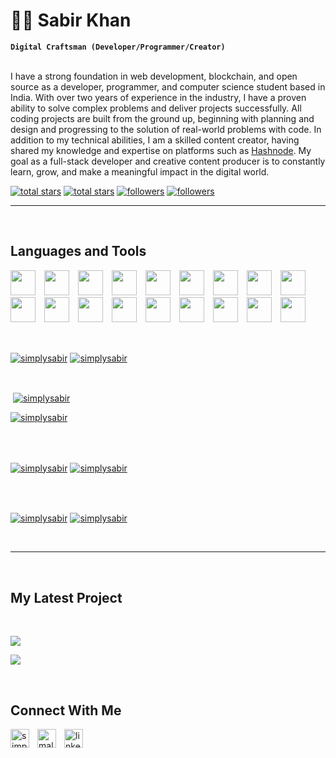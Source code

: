 <h1>🐱‍🚀 Sabir Khan</h1>  


**`Digital Craftsman (Developer/Programmer/Creator)`**  
<br />
<p align="left">
I have a strong foundation in web development, blockchain, and open source as a developer, programmer, and computer science student based in India. With over two years of experience in the industry, I have a proven ability to solve  complex problems and deliver projects successfully. All coding projects are built from the ground up, beginning with planning and design and progressing to the solution of real-world problems with code. In addition to my technical abilities, I am a skilled content creator, having shared my knowledge and expertise on platforms such as <a href="https://simplysabir.hashnode.dev/" target="_blank">Hashnode</a>. My goal as a full-stack developer and creative content producer is to constantly learn, grow, and make a meaningful impact in the digital world.
</p>

<p align="left"> 
  <a href="https://github.com/simplysabir?tab=repositories&sort=stargazers#gh-light-mode-only">
    <img alt="total stars" title="Total stars on GitHub" src="https://custom-icon-badges.demolab.com/github/stars/simplysabir?color=3ea97d&style=for-the-badge&labelColor=40b682&logo=star#gh-light-mode-only"/></a>
  
  <a href="https://github.com/simplysabir?tab=repositories&sort=stargazers#gh-dark-mode-only">
    <img alt="total stars" title="Total stars on GitHub" src="https://custom-icon-badges.demolab.com/github/stars/simplysabir?color=655489&style=for-the-badge&labelColor=c691e9&logo=star#gh-dark-mode-only"/></a>
  
  <a href="https://github.com/simplysabir?tab=followers#gh-light-mode-only">
    <img alt="followers" title="Follow me on Github" src="https://custom-icon-badges.demolab.com/github/followers/simplysabir?color=2c4954&labelColor=2c3e50&style=for-the-badge&logo=person-add&label=Follow&logoColor=white#gh-light-mode-only"/></a>
    
  <a href="https://github.com/simplysabir?tab=followers#gh-dark-mode-only">
    <img alt="followers" title="Follow me on Github" src="https://custom-icon-badges.demolab.com/github/followers/simplysabir?color=dacc84&labelColor=f9e692&style=for-the-badge&logo=person-add&label=Follow&logoColor=white#gh-dark-mode-only"/></a>
</p>

---
<br />
<h2>Languages and Tools</h2> 
<p align="left">
<img width="40px" style="padding-right: 10px;" src="https://skillicons.dev/icons?i=js"  />
<img width="40px" style="padding-right: 10px;" src="https://skillicons.dev/icons?i=html"  />
<img width="40px" style="padding-right: 10px;" src="https://skillicons.dev/icons?i=css"  />
<img width="40px" style="padding-right: 10px;" src="https://skillicons.dev/icons?i=bootstrap"  />
<img width="40px" style="padding-right: 10px;" src="https://skillicons.dev/icons?i=c"  />
<img width="40px" style="padding-right: 10px;" src="https://skillicons.dev/icons?i=cpp"  />
<img width="40px" style="padding-right: 10px;" src="https://skillicons.dev/icons?i=express"  />
<img width="40px" style="padding-right: 10px;" src="https://skillicons.dev/icons?i=figma"  />
<img width="40px" style="padding-right: 10px;" src="https://skillicons.dev/icons?i=git"  />
<img width="40px" style="padding-right: 10px;" src="https://skillicons.dev/icons?i=github"  />
<img width="40px" style="padding-right: 10px;" src="https://skillicons.dev/icons?i=java"  />
<img width="40px" style="padding-right: 10px;" src="https://skillicons.dev/icons?i=mongodb"  />
<img width="40px" style="padding-right: 10px;" src="https://skillicons.dev/icons?i=linux"  />
<img width="40px" style="padding-right: 10px;" src="https://skillicons.dev/icons?i=nextjs"  />
<img width="40px" style="padding-right: 10px;" src="https://skillicons.dev/icons?i=react"  />
<img width="40px" style="padding-right: 10px;" src="https://skillicons.dev/icons?i=solidity"  />
<img width="40px" style="padding-right: 10px;" src="https://skillicons.dev/icons?i=tailwind"  />
<img width="40px" style="padding-right: 10px;" src="https://skillicons.dev/icons?i=vscode"  />

</p>
<br />

<p><a href="https://github.com/simplysabir#gh-dark-mode-only" target="_blank"><img align="center" src="https://github-readme-stats-git-master-simplysabir.vercel.app/api/top-langs/?username=simplysabir&langs_count=6&show_icon=true&layout=compact&theme=nightowl#gh-dark-mode-only" alt="simplysabir" /></a>
  <a href="https://github.com/simplysabir#gh-light-mode-only" target="_blank"><img align="center" src="https://github-readme-stats-git-master-simplysabir.vercel.app/api/top-langs/?username=simplysabir&langs_count=6&show_icon=true&layout=compact&theme=vue#gh-light-mode-only" alt="simplysabir" /></a>
</p>

<br />

<p>&nbsp;<a href="https://github.com/simplysabir#gh-dark-mode-only" target="_blank"><img align="center" src="https://github-readme-stats-git-master-simplysabir.vercel.app/api?username=simplysabir&count_private=true&show_icons=true&theme=nightowl#gh-dark-mode-only" alt="simplysabir" /></a>

<a href="https://github.com/simplysabir#gh-light-mode-only" target="_blank"><img align="center" src="https://github-readme-stats-git-master-simplysabir.vercel.app/api?username=simplysabir&count_private=true&show_icons=true&theme=vue#gh-light-mode-only" alt="simplysabir" /></a>
</p> 
<br>
<br />

<p><a href="https://github.com/simplysabir#gh-dark-mode-only" target="_blank"><img align="center" src="https://streak-stats.demolab.com?user=simplysabir&theme=nightowl#gh-dark-mode-only" alt="simplysabir" /></a>
<a href="https://github.com/simplysabir#gh-light-mode-only" target="_blank"><img align="center" src="https://streak-stats.demolab.com?user=simplysabir&theme=vue#gh-light-mode-only" alt="simplysabir" /></a></p>
<br/>
<br />

<p><a href="https://github.com/simplysabir#gh-dark-mode-only" target="_blank"><img align="center" src="https://github-readme-activity-graph.cyclic.app/graph?username=simplysabir&theme=nightowl#gh-dark-mode-only" alt="simplysabir" /></a>
<a href="https://github.com/simplysabir#gh-light-mode-only" target="_blank"><img align="center" src="https://github-readme-activity-graph.cyclic.app/graph?username=simplysabir&theme=vue#gh-light-mode-only" alt="simplysabir" /></a></p>
<br/>

---

<br />
<h2>My Latest Project</h2> 
<br />
<p><a href="https://github.com/simplysabir/Compressed-NFTs#gh-dark-mode-only" target="_blank"><img align="center" src="https://github-readme-stats-git-master-simplysabir.vercel.app/api/pin/?username=simplysabir&repo=Compressed-NFTs&theme=nightowl&show_owner=true#gh-dark-mode-only"/></a></p>
<p><a href="https://github.com/simplysabir/Compressed-NFTs#gh-light-mode-only" target="_blank"><img align="center" src="https://github-readme-stats-git-master-simplysabir.vercel.app/api/pin/?username=simplysabir&repo=Compressed-NFTs&theme=vue&show_owner=true#gh-light-mode-only"/></a></p>
<br />

<h2>Connect With Me</h2> 
<p align="left">
<a href="https://twitter.com/simplysabir_" target="_blank"><img align="left" width="30px" style="padding-right:10px;" src="https://raw.githubusercontent.com/rahuldkjain/github-profile-readme-generator/master/src/images/icons/Social/twitter.svg" alt="simplysabir_" /></a>
<a href="https://instagram.com/malik_9136" target="_blank"><img align="left" width="30px" style="padding-right:10px" src="https://raw.githubusercontent.com/rahuldkjain/github-profile-readme-generator/master/src/images/icons/Social/instagram.svg" alt="malik_9136" /></a>
<a href="https://www.linkedin.com/in/simplysabir/" target="_blank"><img align="left" alt="linkedin" width="30px" style="padding-right: 10px;" src="https://cdn.jsdelivr.net/gh/devicons/devicon/icons/linkedin/linkedin-original.svg" /></a>
</p>

